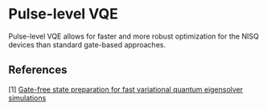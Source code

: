 # Pulse-level VQE
Pulse-level VQE allows for faster and more robust optimization for the NISQ devices than standard gate-based approaches.


## References
[1] [Gate-free state preparation for fast variational quantum eigensolver simulations](https://arxiv.org/pdf/2008.04302.pdf)
